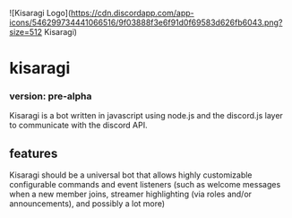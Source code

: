 ![Kisaragi Logo](https://cdn.discordapp.com/app-icons/546299734441066516/9f03888f3e6f91d0f69583d626fb6043.png?size=512 Kisaragi)
# kisaragi
### version: pre-alpha
Kisaragi is a bot written in javascript using node.js and the discord.js layer to communicate with the discord API.

## features
Kisaragi should be a universal bot that allows highly customizable configurable commands and event listeners (such as welcome messages when a new member joins, streamer highlighting (via roles and/or announcements), and possibly a lot more)
